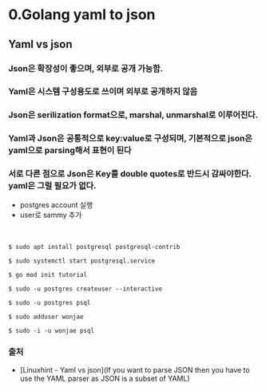 
# 0.Golang yaml to json

## Yaml vs json
### Json은 확장성이 좋으며, 외부로 공개 가능함. 
### Yaml은 시스템 구성용도로 쓰이며 외부로 공개하지 않음
### Json은 serilization format으로, marshal, unmarshal로 이루어진다.
### Yaml과 Json은 공통적으로 key:value로 구성되며, 기본적으로 json은 yaml으로 parsing해서 표현이 된다
### 서로 다른 점으로 Json은 Key를 double quotes로 반드시 감싸야한다. yaml은 그럴 필요가 없다.

- postgres account 실행
- user로 sammy 추가<br/><br/><br/>
```
$ sudo apt install postgresql postgresql-contrib 

$ sudo systemctl start postgresql.service

$ go mod init tutorial 

$ sudo -u postgres createuser --interactive

$ sudo -u postgres psql 

$ sudo adduser wonjae

$ sudo -i -u wonjae psql

```


### 출처

- [Linuxhint - Yaml vs json](If you want to parse JSON then you have to use the YAML parser as JSON is a subset of YAML)<br><br><br>
